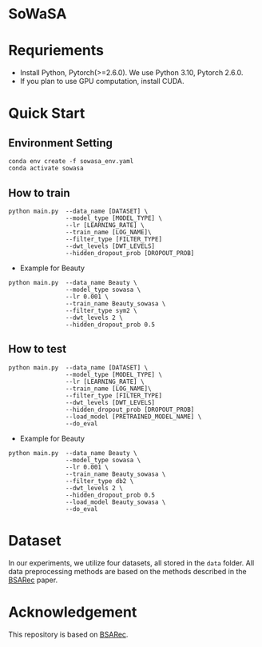 # SoWaSA

# Requriements
- Install Python, Pytorch(>=2.6.0). We use Python 3.10, Pytorch 2.6.0.
- If you plan to use GPU computation, install CUDA.


# Quick Start

## Environment Setting
```
conda env create -f sowasa_env.yaml
conda activate sowasa
```

## How to train

```
python main.py  --data_name [DATASET] \
                --model_type [MODEL_TYPE] \
                --lr [LEARNING_RATE] \
                --train_name [LOG_NAME]\
                --filter_type [FILTER_TYPE]
                --dwt_levels [DWT_LEVELS]
                --hidden_dropout_prob [DROPOUT_PROB]
```

- Example for Beauty
```
python main.py  --data_name Beauty \
                --model_type sowasa \
                --lr 0.001 \
                --train_name Beauty_sowasa \
                --filter_type sym2 \
                --dwt_levels 2 \
                --hidden_dropout_prob 0.5
```

## How to test

```
python main.py  --data_name [DATASET] \
                --model_type [MODEL_TYPE] \
                --lr [LEARNING_RATE] \
                --train_name [LOG_NAME]\
                --filter_type [FILTER_TYPE]
                --dwt_levels [DWT_LEVELS]
                --hidden_dropout_prob [DROPOUT_PROB]
                --load_model [PRETRAINED_MODEL_NAME] \
                --do_eval
```

- Example for Beauty
```
python main.py  --data_name Beauty \
                --model_type sowasa \
                --lr 0.001 \
                --train_name Beauty_sowasa \
                --filter_type db2 \
                --dwt_levels 2 \
                --hidden_dropout_prob 0.5
                --load_model Beauty_sowasa \
                --do_eval
```



# Dataset
In our experiments, we utilize four datasets, all stored in the `data` folder. All data preprocessing methods are based on the methods described in the [BSARec](https://github.com/yehjin-shin/BSARec) paper.


# Acknowledgement
This repository is based on [BSARec](https://github.com/yehjin-shin/BSARec).